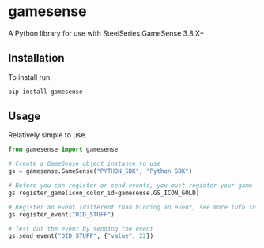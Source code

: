 # gamesense
A Python library for use with SteelSeries GameSense 3.8.X+

## Installation
To install run:
```python
pip install gamesense
```

## Usage
Relatively simple to use.

```python
from gamesense import gamesense

# Create a GameSense object instance to use
gs = gamesense.GameSense("PYTHON_SDK", "Python SDK")

# Before you can register or send events, you must register your game
gs.register_game(icon_color_id=gamesense.GS_ICON_GOLD)

# Register an event (different than binding an event, see more info in the SteelSeries docs)
gs.register_event("DID_STUFF")

# Test out the event by sending the event
gs.send_event("DID_STUFF", {"value": 22})
```

